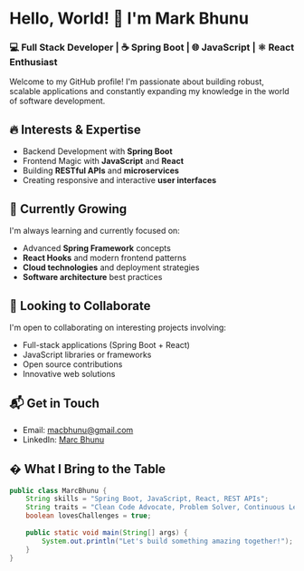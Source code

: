 # Hello, World! 👋 I'm Mark Bhunu

### 💻 Full Stack Developer | ☕ Spring Boot | 🌐 JavaScript | ⚛ React Enthusiast

Welcome to my GitHub profile! I'm passionate about building robust, scalable applications and constantly expanding my knowledge in the world of software development.

## 🔥 Interests & Expertise
- Backend Development with **Spring Boot**
- Frontend Magic with **JavaScript** and **React**
- Building **RESTful APIs** and **microservices**
- Creating responsive and interactive **user interfaces**

## 🌱 Currently Growing
I'm always learning and currently focused on:
- Advanced **Spring Framework** concepts
- **React Hooks** and modern frontend patterns
- **Cloud technologies** and deployment strategies
- **Software architecture** best practices

## 🤝 Looking to Collaborate
I'm open to collaborating on interesting projects involving:
- Full-stack applications (Spring Boot + React)
- JavaScript libraries or frameworks
- Open source contributions
- Innovative web solutions

## 📬 Get in Touch
- Email: [macbhunu@gmail.com](mailto:macbhunu@gmail.com)
- LinkedIn: [Marc Bhunu](https://www.linkedin.com/in/mark-bhunu)

## � What I Bring to the Table
```java
public class MarcBhunu {
    String skills = "Spring Boot, JavaScript, React, REST APIs";
    String traits = "Clean Code Advocate, Problem Solver, Continuous Learner";
    boolean lovesChallenges = true;
    
    public static void main(String[] args) {
        System.out.println("Let's build something amazing together!");
    }
}

